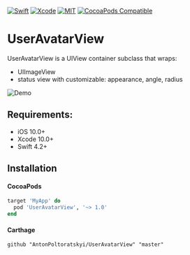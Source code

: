 [![Swift](https://img.shields.io/badge/Swift-4.2-orange.svg)](https://swift.org)
[![Xcode](https://img.shields.io/badge/Xcode-10.0-blue.svg)](https://developer.apple.com/xcode)
[![MIT](https://img.shields.io/badge/License-MIT-red.svg)](https://opensource.org/licenses/MIT)
[![CocoaPods Compatible](https://img.shields.io/cocoapods/v/UserAvatarView.svg)](https://cocoapods.org/pods/UserAvatarView)

# UserAvatarView

UserAvatarView is a UIView container subclass that wraps:
- UIImageView
- status view with customizable: appearance, angle, radius

![Demo](https://github.com/AntonPoltoratskyi/UserAvatarView/blob/master/Example/UserAvatarViewDemo.gif)

## Requirements:
- iOS 10.0+
- Xcode 10.0+
- Swift 4.2+

## Installation

#### CocoaPods

```ruby
target 'MyApp' do
  pod 'UserAvatarView', '~> 1.0'
end
```

#### Carthage

```ogdl
github "AntonPoltoratskyi/UserAvatarView" "master"
```
